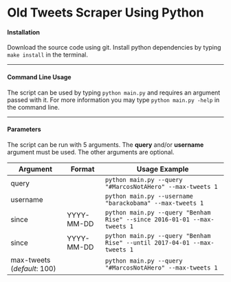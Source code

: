 # Old Tweets Scraper Using Python
#### Installation
Download the source code using git. Install python dependencies by typing `make install` in the terminal.

---

#### Command Line Usage
The script can be used by typing `python main.py` and requires an argument passed with it. For more information you may type `python main.py -help` in the command line.

---

#### Parameters
The script can be run with 5 arguments. The **query** and/or **username** argument must be used. The other arguments are optional.

| Argument | Format | Usage Example |
|---|---|---|
| query | |`python main.py --query "#MarcosNotAHero" --max-tweets 1`|
| username| |`python main.py --username "barackobama" --max-tweets 1`|
|since|YYYY-MM-DD|`python main.py --query "Benham Rise" --since 2016-01-01 --max-tweets 1`|
|since|YYYY-MM-DD|`python main.py --query "Benham Rise" --until 2017-04-01 --max-tweets 1`|
|max-tweets (*default*: 100)| |`python main.py --query "#MarcosNotAHero" --max-tweets 1`|

